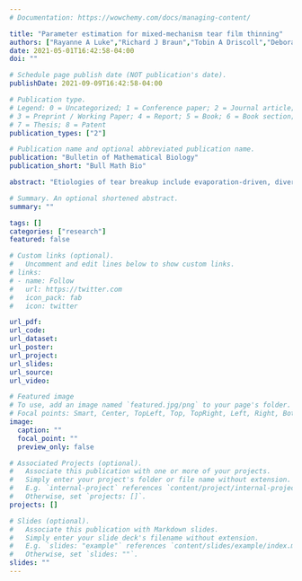 ```yaml
---
# Documentation: https://wowchemy.com/docs/managing-content/

title: "Parameter estimation for mixed-mechanism tear film thinning"
authors: ["Rayanne A Luke","Richard J Braun","Tobin A Driscoll","Deborah Awisi-Gyau","Carolyn G. Begley"]
date: 2021-05-01T16:42:58-04:00
doi: ""

# Schedule page publish date (NOT publication's date).
publishDate: 2021-09-09T16:42:58-04:00

# Publication type.
# Legend: 0 = Uncategorized; 1 = Conference paper; 2 = Journal article;
# 3 = Preprint / Working Paper; 4 = Report; 5 = Book; 6 = Book section;
# 7 = Thesis; 8 = Patent
publication_types: ["2"]

# Publication name and optional abbreviated publication name.
publication: "Bulletin of Mathematical Biology"
publication_short: "Bull Math Bio"

abstract: "Etiologies of tear breakup include evaporation-driven, divergent flow-driven, and a combination of these two. A mathematical model incorporating evaporation and lipid-driven tangential flow is fit to fluorescence imaging data. The lipid-driven motion is hypothesized to be caused by localized excess lipid, or “globs.” Tear breakup quantities such as evaporation rates and tangential flow rates cannot currently be directly measured during breakup. We determine such variables by fitting mathematical models for tear breakup and the computed fluorescent intensity to experimental intensity data gathered in vivo. Parameter estimation is conducted via least squares minimization of the difference between experimental data and computed answers using either the trust-region-reflective or Levenberg–Marquardt algorithm. Best-fit determination of tear breakup parameters supports the notion that evaporation and divergent tangential flow can cooperate to drive breakup. The resulting tear breakup is typically faster than purely evaporative cases. Many instances of tear breakup may have similar causes, which suggests that interpretation of experimental results may benefit from considering multiple mechanisms."

# Summary. An optional shortened abstract.
summary: ""

tags: []
categories: ["research"]
featured: false

# Custom links (optional).
#   Uncomment and edit lines below to show custom links.
# links:
# - name: Follow
#   url: https://twitter.com
#   icon_pack: fab
#   icon: twitter

url_pdf:
url_code:
url_dataset:
url_poster:
url_project:
url_slides:
url_source:
url_video:

# Featured image
# To use, add an image named `featured.jpg/png` to your page's folder. 
# Focal points: Smart, Center, TopLeft, Top, TopRight, Left, Right, BottomLeft, Bottom, BottomRight.
image:
  caption: ""
  focal_point: ""
  preview_only: false

# Associated Projects (optional).
#   Associate this publication with one or more of your projects.
#   Simply enter your project's folder or file name without extension.
#   E.g. `internal-project` references `content/project/internal-project/index.md`.
#   Otherwise, set `projects: []`.
projects: []

# Slides (optional).
#   Associate this publication with Markdown slides.
#   Simply enter your slide deck's filename without extension.
#   E.g. `slides: "example"` references `content/slides/example/index.md`.
#   Otherwise, set `slides: ""`.
slides: ""
---
```

